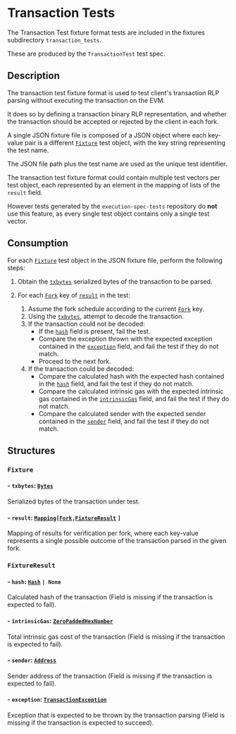 # Transaction Tests <!-- markdownlint-disable MD051 (MD051=link-fragments "Link fragments should be valid") -->

The Transaction Test fixture format tests are included in the fixtures subdirectory `transaction_tests`.

These are produced by the `TransactionTest` test spec.

## Description

The transaction test fixture format is used to test client's transaction RLP parsing without executing the transaction on the EVM.

It does so by defining a transaction binary RLP representation, and whether the transaction should be accepted or rejected by the client in each fork.

A single JSON fixture file is composed of a JSON object where each key-value pair is a different [`Fixture`](#fixture) test object, with the key string representing the test name.

The JSON file path plus the test name are used as the unique test identifier.

The transaction test fixture format could contain multiple test vectors per test object, each represented by an element in the mapping of lists of the `result` field.

However tests generated by the `execution-spec-tests` repository do **not** use this feature, as every single test object contains only a single test vector.

## Consumption

For each [`Fixture`](#fixture) test object in the JSON fixture file, perform the following steps:

1. Obtain the [`txbytes`](#-txbytes-bytes) serialized bytes of the transaction to be parsed.
2. For each [`Fork`](./common_types.md#fork) key of [`result`](#-result-mappingforkfixtureresult) in the test:

    1. Assume the fork schedule according to the current [`Fork`](./common_types.md#fork) key.
    2. Using the [`txbytes`](#-txbytes-bytes), attempt to decode the transaction.
    3. If the transaction could not be decoded:
        - If the [`hash`](#-hash-hash-none) field is present, fail the test.
        - Compare the exception thrown with the expected exception contained in the [`exception`](#-exception-transactionexception) field, and fail the test if they do not match.
        - Proceed to the next fork.
    4. If the transaction could be decoded:
        - Compare the calculated hash with the expected hash contained in the [`hash`](#-hash-hash-none) field, and fail the test if they do not match.
        - Compare the calculated intrinsic gas with the expected intrinsic gas contained in the [`intrinsicGas`](#-intrinsicgas-zeropaddedhexnumber) field, and fail the test if they do not match.
        - Compare the calculated sender with the expected sender contained in the [`sender`](#-sender-address) field, and fail the test if they do not match.

## Structures

### `Fixture`

#### - `txbytes`: [`Bytes`](./common_types.md#bytes)

Serialized bytes of the transaction under test.

#### - `result`: [`Mapping`](./common_types.md#mapping)`[`[`Fork`](./common_types.md#fork)`,`[`FixtureResult`](#fixtureresult) `]`

Mapping of results for verification per fork, where each key-value represents a single possible outcome of the transaction parsed in the given fork.

### `FixtureResult`

#### - `hash`: [`Hash`](./common_types.md#hash) `| None`

Calculated hash of the transaction (Field is missing if the transaction is expected to fail).

#### - `intrinsicGas`: [`ZeroPaddedHexNumber`](./common_types.md#zeropaddedhexnumber)

Total intrinsic gas cost of the transaction (Field is missing if the transaction is expected to fail).

#### - `sender`: [`Address`](./common_types.md#address)

Sender address of the transaction (Field is missing if the transaction is expected to fail).

#### - `exception`: [`TransactionException`](./exceptions.md#transactionexception)

Exception that is expected to be thrown by the transaction parsing (Field is missing if the transaction is expected to succeed).
